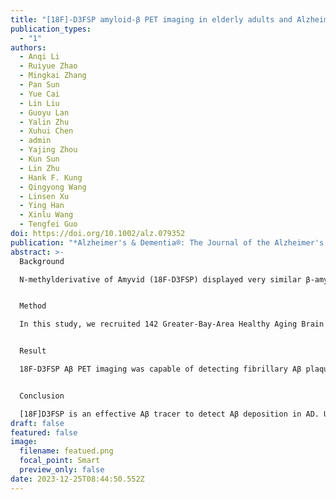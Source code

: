```yaml
---
title: "[18F]-D3FSP amyloid-β PET imaging in elderly adults and Alzheimer’s disease"
publication_types:
  - "1"
authors:
  - Anqi Li
  - Ruiyue Zhao
  - Mingkai Zhang
  - Pan Sun
  - Yue Cai
  - Lin Liu
  - Guoyu Lan
  - Yalin Zhu
  - Xuhui Chen
  - admin
  - Yajing Zhou
  - Kun Sun
  - Lin Zhu
  - Hank F. Kung
  - Qingyong Wang
  - Linsen Xu
  - Ying Han
  - Xinlu Wang
  - Tengfei Guo
doi: https://doi.org/10.1002/alz.079352
publication: "*Alzheimer's & Dementia®: The Journal of the Alzheimer's Association*"
abstract: >-
  Background

  N-methylderivative of Amyvid (18F-D3FSP) displayed very similar β-amyloid (Aβ) targeting properties to the 18F-florbetapir tracer, but it is not well established about the performance of 18F-D3FSP Aβ positron emission tomography (PET) imaging in Alzheimer’s disease (AD).


  Method

  In this study, we recruited 142 Greater-Bay-Area Healthy Aging Brain Study (GHABS) participants from the community and completed Simoa plasma biomarkers, MRI imaging, 18F-D3FSP Aβ PET imaging, and cognitive assessments. MRI images were segmented using FreeSurfer (v7.2.0) according to the Desikan–Killiany atlas. 18F-D3FSP Aβ PET images were coregistered with their corresponding MRI scans, and intensity-normalized to the mean uptakes in the whole cerebellum, cerebellar gray matter (cerebellar GM), brain stem (PONs), white matter, and big reference separately (Figure 1A). A cortical summary COMPOSITE 18F-D3FSP standardized uptake value ratio (SUVR) in AD typical cortical regions was calculated. We used Gaussian Mixture Model to estimate 2 gaussian distributions of low and high Aβ for COMPOSITE SUVRs, and the threshold was defined as an SUVR corresponding to a 90% probability of belonging to the low-Aβ distribution. COMPOSITE SUVRs were compared between Aβ- and Aβ+ groups. Finally, we investigated the association of COMPOSITE SUVR with plasma biomarkers, including age and sex as covariates.


  Result

  18F-D3FSP Aβ PET imaging was capable of detecting fibrillary Aβ plaques in AD, and the Aβ+ group showed substantial Aβ deposition compared to the Aβ- group (Fig.1B). The dementia patients had more Aβ burden than the CU, SCD, and MCI individuals (Fig.1C), and the preclinical AD individuals (Aβ+/CU) showed significantly higher Aβ SUVRs than the Aβ-/CI and Aβ-/CU groups (Fig.1D). The comparisons of COMPOSITE SUVR between Aβ- and Aβ+ had a very high effect size, particularly in the brain stem reference region (Fig.2). Higher COMPOSITE SUVRs were related to lower plasma Aβ42/40 and higher plasma p-Tau, GFAP, NfL concentrations, especially based on the composite big reference region (Fig.3).


  Conclusion

  [18F]D3FSP is an effective Aβ tracer to detect Aβ deposition in AD. Using the big reference may be optimal for calculating SUVR by considering the Aβ positive effect size and its correlation with Aβ, tau, neurodegeneration, and neuroinflammation measured in plasma.
draft: false
featured: false
image:
  filename: featued.png
  focal_point: Smart
  preview_only: false
date: 2023-12-25T08:44:50.552Z
---
```


